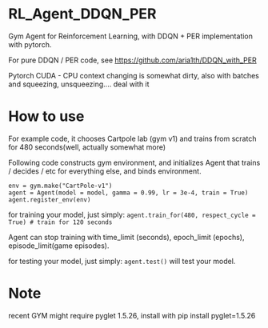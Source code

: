 # RL_Agent_DDQN_PER
Gym Agent for Reinforcement Learning, with DDQN + PER implementation with pytorch.

For pure DDQN / PER code, see https://github.com/aria1th/DDQN_with_PER

Pytorch CUDA - CPU context changing is somewhat dirty, also with batches and squeezing, unsqueezing.... deal with it


# How to use

For example code, it chooses Cartpole lab (gym v1) and trains from scratch for 480 seconds(well, actually somewhat more)

Following code constructs gym environment, and initializes Agent that trains / decides / etc for everything else, and binds environment.

```
env = gym.make("CartPole-v1")
agent = Agent(model = model, gamma = 0.99, lr = 3e-4, train = True)
agent.register_env(env)
```

for training your model, just simply:
`agent.train_for(480, respect_cycle = True) # train for 120 seconds`

Agent can stop training with time_limit (seconds), epoch_limit (epochs), episode_limit(game episodes).

for testing your model, just simply:
`agent.test()`
will test your model.

# Note
recent GYM might require pyglet 1.5.26, install with pip install pyglet=1.5.26
